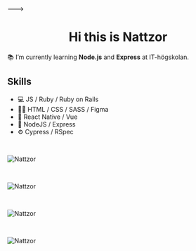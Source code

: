 
---> <h1 align="center">Hi this is Nattzor</h1>

:books: I’m currently learning **Node.js** and **Express** at IT-högskolan.
<br>

## Skills 
* 💻 JS / Ruby / Ruby on Rails
* 👨‍🎨 HTML / CSS / SASS / Figma
* 📱 React Native / Vue
* :minidisc: NodeJS / Express
* ⚙️ Cypress / RSpec
<br>
<p><img src="https://github-readme-stats.vercel.app/api/top-langs?username=Nattzor&show_icons=true&locale=en&layout=compact" alt="Nattzor" /></p>
<br>

<p><img src="https://github-readme-stats.vercel.app/api?username=Nattzor&show_icons=true&locale=en" alt="Nattzor" /></p>
<br>

<p><img src="https://github-readme-streak-stats.herokuapp.com/?user=Nattzor&" alt="Nattzor" /></p>

<br>
<p> <img src="https://komarev.com/ghpvc/?username=Nattzor&label=Profile%20views&color=0e75b6&style=flat" alt="Nattzor" /> </p>
